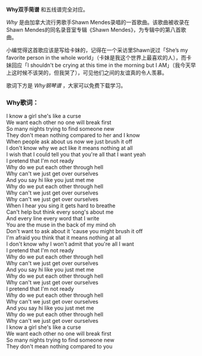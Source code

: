 

**Why双手简谱** 和五线谱完全对应。

_Why_ 是由加拿大流行男歌手Shawn Mendes录唱的一首歌曲。该歌曲被收录在Shawn Mendes的同名录音室专辑《Shawn
Mendes》，为专辑中的第八首歌曲。

小编觉得这首歌应该是写给卡妹的，记得在一个采访里Shawn说过「She’s my favorite person in the whole
world」（卡妹是我这个世界上最喜欢的人），而卡妹回应「I shouldn't be crying at this time in the morning
but I AM」（我今天早上这时候不该哭的，但我哭了），可见他们之间的友谊真的令人羡慕。

歌词下方是 _Why钢琴谱_ ，大家可以免费下载学习。

### Why歌词：

I know a girl she's like a curse  
We want each other no one will break first  
So many nights trying to find someone new  
They don't mean nothing compared to her and I know  
When people ask about us now we just brush it off  
I don't know why we act like it means nothing at all  
I wish that I could tell you that you're all that I want yeah  
I pretend that I'm not ready  
Why do we put each other through hell  
Why can't we just get over ourselves  
And you say hi like you just met me  
Why do we put each other through hell  
Why can't we just get over ourselves  
Why can't we just get over ourselves  
When I hear you sing it gets hard to breathe  
Can't help but think every song's about me  
And every line every word that I write  
You are the muse in the back of my mind oh  
Don't want to ask about it 'cause you might brush it off  
I'm afraid you think that it means nothing at all  
I don't know why I won't admit that you're all I want  
I pretend that I'm not ready  
Why do we put each other through hell  
Why can't we just get over ourselves  
And you say hi like you just met me  
Why do we put each other through hell  
Why can't we just get over ourselves  
I pretend that I'm not ready  
Why do we put each other through hell  
Why can't we just get over ourselves  
And you say hi like you just met me  
Why do we put each other through hell  
Why can't we just get over ourselves  
I know a girl she's like a curse  
We want each other no one will break first  
So many nights trying to find someone new  
They don't mean nothing compared to you

